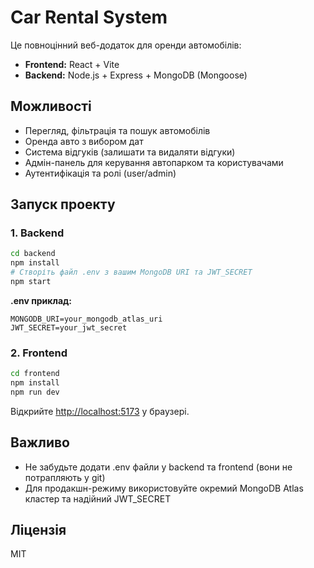 # Car Rental System

Це повноцінний веб-додаток для оренди автомобілів:
- **Frontend:** React + Vite
- **Backend:** Node.js + Express + MongoDB (Mongoose)

## Можливості
- Перегляд, фільтрація та пошук автомобілів
- Оренда авто з вибором дат
- Система відгуків (залишати та видаляти відгуки)
- Адмін-панель для керування автопарком та користувачами
- Аутентифікація та ролі (user/admin)

## Запуск проекту

### 1. Backend

```bash
cd backend
npm install
# Створіть файл .env з вашим MongoDB URI та JWT_SECRET
npm start
```

**.env приклад:**
```
MONGODB_URI=your_mongodb_atlas_uri
JWT_SECRET=your_jwt_secret
```

### 2. Frontend

```bash
cd frontend
npm install
npm run dev
```

Відкрийте [http://localhost:5173](http://localhost:5173) у браузері.

## Важливо
- Не забудьте додати .env файли у backend та frontend (вони не потрапляють у git)
- Для продакшн-режиму використовуйте окремий MongoDB Atlas кластер та надійний JWT_SECRET

## Ліцензія
MIT
